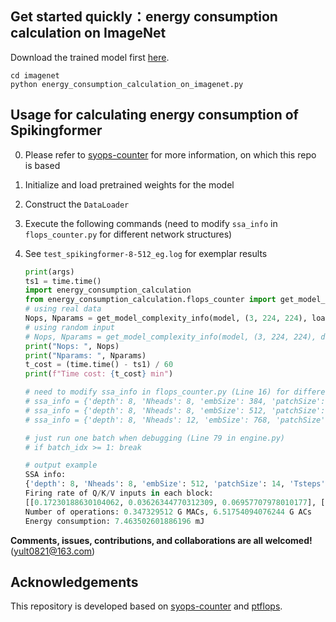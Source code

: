 
## Get started quickly：energy consumption calculation on ImageNet
Download the trained model first [here](https://pan.baidu.com/s/1LsECpFOxh30O3vHWow8OGQ).
```
cd imagenet
python energy_consumption_calculation_on_imagenet.py
```


## Usage for calculating energy consumption of Spikingformer

0. Please refer to [syops-counter](https://github.com/iCGY96/syops-counter) for more information, on which this repo is based
1. Initialize and load pretrained weights for the model
2. Construct the `DataLoader`
3. Execute the following commands (need to modify `ssa_info` in `flops_counter.py` for different network structures)
4. See `test_spikingformer-8-512_eg.log` for exemplar results

    ```python
    print(args)
    ts1 = time.time()
    import energy_consumption_calculation
    from energy_consumption_calculation.flops_counter import get_model_complexity_info
    # using real data
    Nops, Nparams = get_model_complexity_info(model, (3, 224, 224), loader_eval, as_strings=True, print_per_layer_stat=True, verbose=True, syops_units='Mac', param_units=' ', output_precision=3)
    # using random input
    # Nops, Nparams = get_model_complexity_info(model, (3, 224, 224), dataloader=None, as_strings=True, print_per_layer_stat=True, verbose=True, syops_units='Mac', param_units=' ', output_precision=3)
    print("Nops: ", Nops)
    print("Nparams: ", Nparams)
    t_cost = (time.time() - ts1) / 60
    print(f"Time cost: {t_cost} min")

    # need to modify ssa_info in flops_counter.py (Line 16) for different network structures
    # ssa_info = {'depth': 8, 'Nheads': 8, 'embSize': 384, 'patchSize': 14, 'Tsteps': 4}  # lifconvbn-8-384
    # ssa_info = {'depth': 8, 'Nheads': 8, 'embSize': 512, 'patchSize': 14, 'Tsteps': 4}  # lifconvbn-8-512
    # ssa_info = {'depth': 8, 'Nheads': 12, 'embSize': 768, 'patchSize': 14, 'Tsteps': 4}  # lifconvbn-8-768

    # just run one batch when debugging (Line 79 in engine.py)
    # if batch_idx >= 1: break
    ```

    ```python
    # output example
    SSA info: 
    {'depth': 8, 'Nheads': 8, 'embSize': 512, 'patchSize': 14, 'Tsteps': 4}
    Firing rate of Q/K/V inputs in each block: 
    [[0.17230188630104062, 0.03626344770312309, 0.06957707978010177], [0.11627475060462952, 0.040295450145006184, 0.07173207724809647], [0.10669307922124864, 0.044414592387676234, 0.07524623577594756], [0.08188644799470902, 0.05000199048876763, 0.0768778057050705], [0.06365273276925086, 0.04325467040181161, 0.07054187965631485], [0.07711239219903945, 0.0311313860142231, 0.07321582739830017], [0.07023756886482238, 0.024202287513613703, 0.07348622434139251], [0.09727698216676713, 0.02812242347121239, 0.07954712931871415]]
    Number of operations: 0.347329512 G MACs, 6.51754094076244 G ACs
    Energy consumption: 7.463502601886196 mJ
    ```

__Comments, issues, contributions, and collaborations are all welcomed!__ (yult0821@163.com)

## Acknowledgements

This repository is developed based on [syops-counter](https://github.com/iCGY96/syops-counter) and [ptflops](https://github.com/sovrasov/flops-counter.pytorch).
